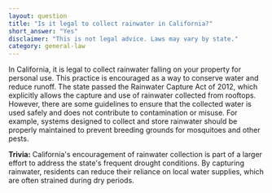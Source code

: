 ```yaml
---
layout: question
title: "Is it legal to collect rainwater in California?"
short_answer: "Yes"
disclaimer: "This is not legal advice. Laws may vary by state."
category: general-law
---
```

In California, it is legal to collect rainwater falling on your property for personal use. This practice is encouraged as a way to conserve water and reduce runoff. The state passed the Rainwater Capture Act of 2012, which explicitly allows the capture and use of rainwater collected from rooftops. However, there are some guidelines to ensure that the collected water is used safely and does not contribute to contamination or misuse. For example, systems designed to collect and store rainwater should be properly maintained to prevent breeding grounds for mosquitoes and other pests.

**Trivia:** California's encouragement of rainwater collection is part of a larger effort to address the state's frequent drought conditions. By capturing rainwater, residents can reduce their reliance on local water supplies, which are often strained during dry periods.
